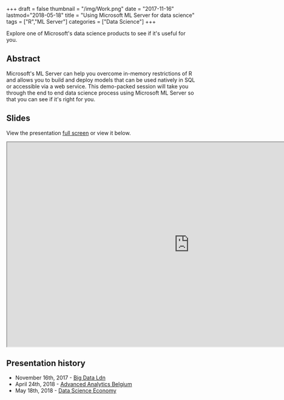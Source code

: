 +++
draft = false
thumbnail = "/img/Work.png"
date = "2017-11-16"
lastmod="2018-05-18"
title = "Using Microsoft ML Server for data science"
tags = ["R","ML Server"]
categories = ["Data Science"]
+++

Explore one of Microsoft's data science products to see if it's useful for you.

## Abstract
Microsoft's ML Server can help you overcome in-memory restrictions of R and allows you to build and deploy models that can be used natively in SQL or accessible via a web service. This demo-packed session will take you through the end to end data science process using Microsoft ML Server so that you can see if it's right for you.

## Slides
View the presentation [full screen](../../../slides/microsoftmlserver) or view it below.

<iframe src="https://itsalocke.com/slides/microsoftmlserver" width="960" height="540"></iframe>



## Presentation history
- November 16th, 2017 - [Big Data Ldn](https://bigdataldn.com)
- April 24th, 2018 - [Advanced Analytics Belgium](https://www.meetup.com/Microsoft-Advanced-Analytics-User-Group/events/245708461)
- May 18th, 2018 - [Data Science Economy](http://ds2economy.com/)
